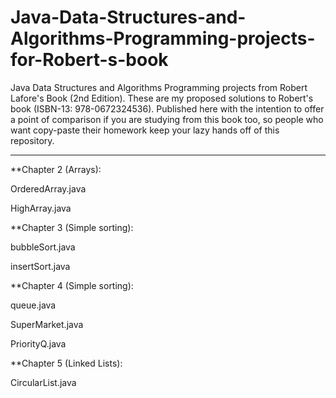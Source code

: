 # Java-Data-Structures-and-Algorithms-Programming-projects-for-Robert-s-book
Java Data Structures and Algorithms Programming projects from Robert Lafore's Book (2nd Edition). These are my proposed solutions to Robert's book (ISBN-13: 978-0672324536). Published here with the intention to offer a point of comparison if you are studying from this book too, so people who want copy-paste their homework keep your lazy hands off of this repository.
*****************************************************************************************************************************************

**Chapter 2 (Arrays):

OrderedArray.java

HighArray.java

**Chapter 3 (Simple sorting):

bubbleSort.java

insertSort.java

**Chapter 4 (Simple sorting):

queue.java

SuperMarket.java

PriorityQ.java


**Chapter 5 (Linked Lists):

CircularList.java
